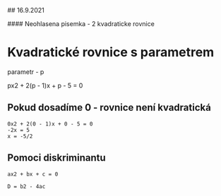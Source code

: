 ## 16.9.2021

#### Neohlasena pisemka - 2 kvadraticke rovnice

# Kvadratické rovnice s parametrem

parametr - p 

px2 + 2(p - 1)x + p - 5 = 0

## Pokud dosadíme 0 - rovnice není kvadratická

    0x2 + 2(0 - 1)x + 0 - 5 = 0
    -2x = 5
    x = -5/2

## Pomoci diskriminantu

    ax2 + bx + c = 0

    D = b2 - 4ac

